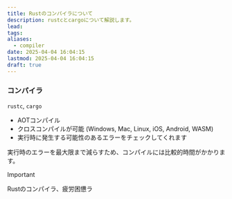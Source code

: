 ```yaml
---
title: Rustのコンパイラについて
description: rustcとcargoについて解説します。
lead: 
tags: 
aliases:
  - compiler
date: 2025-04-04 16:04:15
lastmod: 2025-04-04 16:04:15
draft: true
---
```

### コンパイラ
`rustc`, `cargo`
- AOTコンパイル
- クロスコンパイルが可能 (Windows, Mac, Linux, iOS, Android, WASM)
- 実行時に発生する可能性のあるエラーをチェックしてくれます

実行時のエラーを最大限まで減らすため、コンパイルには比較的時間がかかります。

> [!Important]
> Rustのコンパイラ、疲労困憊ラ


